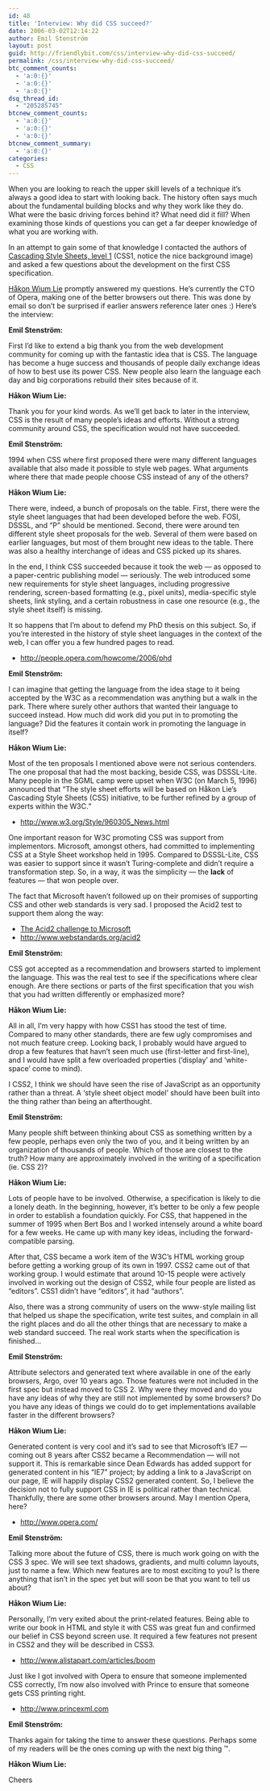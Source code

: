 ```yaml
---
id: 48
title: 'Interview: Why did CSS succeed?'
date: 2006-03-02T12:14:22
author: Emil Stenström
layout: post
guid: http://friendlybit.com/css/interview-why-did-css-succeed/
permalink: /css/interview-why-did-css-succeed/
btc_comment_counts:
  - 'a:0:{}'
  - 'a:0:{}'
  - 'a:0:{}'
dsq_thread_id:
  - "205285745"
btcnew_comment_counts:
  - 'a:0:{}'
  - 'a:0:{}'
  - 'a:0:{}'
btcnew_comment_summary:
  - 'a:0:{}'
categories:
  - CSS
---
```

When you are looking to reach the upper skill levels of a technique it&#8217;s always a good idea to start with looking back. The history often says much about the fundamental building blocks and why they work like they do. What were the basic driving forces behind it? What need did it fill? When examining those kinds of questions you can get a far deeper knowledge of what you are working with.

In an attempt to gain some of that knowledge I contacted the authors of [Cascading Style Sheets, level 1](http://www.w3.org/TR/REC-CSS1-961217) (CSS1, notice the nice background image) and asked a few questions about the development on the first CSS specification.

[Håkon Wium Lie](http://people.opera.com/howcome/) promptly answered my questions. He&#8217;s currently the CTO of Opera, making one of the better browsers out there. This was done by email so don&#8217;t be surprised if earlier answers reference later ones :) Here&#8217;s the interview:

**Emil Stenström:**

First I&#8217;d like to extend a big thank you from the web development community for coming up with the fantastic idea that is CSS. The language has become a huge success and thousands of people daily exchange ideas of how to best use its power CSS. New people also learn the language each day and big corporations rebuild their sites because of it.

**Håkon Wium Lie:**

Thank you for your kind words. As we&#8217;ll get back to later in the interview, CSS is the result of many people&#8217;s ideas and efforts. Without a strong community around CSS, the specification would not have succeeded.

**Emil Stenström:**

1994 when CSS where first proposed there were many different languages available that also made it possible to style web pages. What arguments where there that made people choose CSS instead of any of the others?

**Håkon Wium Lie:**

There were, indeed, a bunch of proposals on the table. First, there were the style sheet languages that had been developed before the web. FOSI, DSSSL, and &#8220;P&#8221; should be mentioned. Second, there were around ten different style sheet proposals for the web. Several of them were based on earlier languages, but most of them brought new ideas to the table. There was also a healthy interchange of ideas and CSS picked up its shares.

In the end, I think CSS succeeded because it took the web &#8212; as opposed to a paper-centric publishing model &#8212; seriously. The web introduced some new requirements for style sheet languages, including progressive rendering, screen-based formatting (e.g., pixel units), media-specific style sheets, link styling, and a certain robustness in case one resource (e.g., the style sheet itself) is missing.

It so happens that I&#8217;m about to defend my PhD thesis on this subject. So, if you&#8217;re interested in the history of style sheet languages in the context of the web, I can offer you a few hundred pages to read.

  * <http://people.opera.com/howcome/2006/phd>

**Emil Stenström:**

I can imagine that getting the language from the idea stage to it being accepted by the W3C as a recommendation was anything but a walk in the park. There where surely other authors that wanted their language to succeed instead. How much did work did you put in to promoting the language? Did the features it contain work in promoting the language in itself?

**Håkon Wium Lie:**

Most of the ten proposals I mentioned above were not serious contenders. The one proposal that had the most backing, beside CSS, was DSSSL-Lite. Many people in the SGML camp were upset when W3C (on March 5, 1996) announced that <q>The style sheet efforts will be based on Håkon Lie&#8217;s Cascading Style Sheets (CSS) initiative, to be further refined by a group of experts within the W3C.</q>

  * <http://www.w3.org/Style/960305_News.html>

One important reason for W3C promoting CSS was support from implementors. Microsoft, amongst others, had committed to implementing CSS at a Style Sheet workshop held in 1995. Compared to DSSSL-Lite, CSS was easier to support since it wasn&#8217;t Turing-complete and didn&#8217;t require a transformation step. So, in a way, it was the simplicity &#8212; the **lack** of features &#8212; that won people over.

The fact that Microsoft haven’t followed up on their promises of supporting CSS and other web standards is very sad. I proposed the Acid2 test to support them along the way:

  * [The Acid2 challenge to Microsoft](http://news.com.com/The+Acid2+challenge+to+Microsoft/2010-1032_3-5618723.html?tag=nefd.ac)
  * <http://www.webstandards.org/acid2>

**Emil Stenström:**

CSS got accepted as a recommendation and browsers started to implement the language. This was the real test to see if the specifications where clear enough. Are there sections or parts of the first specification that you wish that you had written differently or emphasized more?

**Håkon Wium Lie:**

All in all, I&#8217;m very happy with how CSS1 has stood the test of time. Compared to many other standards, there are few ugly compromises and not much feature creep. Looking back, I probably would have argued to drop a few features that havn&#8217;t seen much use (first-letter and first-line), and I would have split a few overloaded properties (&#8216;display&#8217; and &#8216;white-space&#8217; come to mind).
>
I CSS2, I think we should have seen the rise of JavaScript as an opportunity rather than a threat. A &#8216;style sheet object model&#8217; should have been built into the thing rather than being an afterthought.

**Emil Stenström:**

Many people shift between thinking about CSS as something written by a few people, perhaps even only the two of you, and it being written by an organization of thousands of people. Which of those are closest to the truth? How many are approximately involved in the writing of a specification (ie. CSS 2)?

**Håkon Wium Lie:**

Lots of people have to be involved. Otherwise, a specification is likely to die a lonely death. In the beginning, however, it&#8217;s better to be only a few people in order to establish a foundation quickly. For CSS, that happened in the summer of 1995 when Bert Bos and I worked intensely around a white board for a few weeks. He came up with many key ideas, including the forward-compatible parsing.

After that, CSS became a work item of the W3C&#8217;s HTML working group before getting a working group of its own in 1997. CSS2 came out of that working group. I would estimate that around 10-15 people were actively involved in working out the design of CSS2, while four people are listed as &#8220;editors&#8221;. CSS1 didn&#8217;t have &#8220;editors&#8221;, it had &#8220;authors&#8221;.

Also, there was a strong community of users on the www-style mailing list that helped us shape the specification, write test suites, and complain in all the right places and do all the other things that are necessary to make a web standard succeed. The real work starts when the specification is finished&#8230;

**Emil Stenström:**

Attribute selectors and generated text where available in one of the early browsers, Argo, over 10 years ago. Those features were not included in the first spec but instead moved to CSS 2. Why were they moved and do you have any ideas of why they are still not implemented by some browsers? Do you have any ideas of things we could do to get implementations available faster in the different browsers?

**Håkon Wium Lie:**

Generated content is very cool and it&#8217;s sad to see that Microsoft&#8217;s IE7 &#8212; coming out 8 years after CSS2 became a Recommendation &#8212; will not support it. This is remarkable since Dean Edwards has added support for generated content in his &#8220;IE7&#8221; project; by adding a link to a JavaScript on our page, IE will happily display CSS2 generated content. So, I believe the decision not to fully support CSS in IE is political rather than technical. Thankfully, there are some other browsers around. May I mention Opera, here?

  * <http://www.opera.com/>

**Emil Stenström:**

Talking more about the future of CSS, there is much work going on with the CSS 3 spec. We will see text shadows, gradients, and multi column layouts, just to name a few. Which new features are to most exciting to you? Is there anything that isn&#8217;t in the spec yet but will soon be that you want to tell us about?

**Håkon Wium Lie:**

Personally, I&#8217;m very exited about the print-related features. Being able to write our book in HTML and style it with CSS was great fun and confirmed our belief in CSS beyond screen use. It required a few features not present in CSS2 and they will be described in CSS3.

  * <http://www.alistapart.com/articles/boom>

Just like I got involved with Opera to ensure that someone implemented CSS correctly, I’m now also involved with Prince to ensure that someone gets CSS printing right.

  * <http://www.princexml.com>

**Emil Stenström:**

Thanks again for taking the time to answer these questions. Perhaps some of my readers will be the ones coming up with the next big thing &#8482;.

**Håkon Wium Lie:**

Cheers
